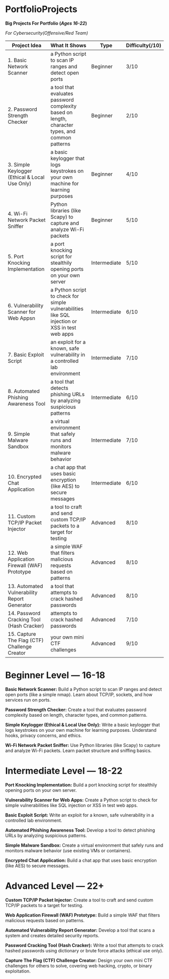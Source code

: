 # PortfolioProjects
**Big Projects For Portfolio (*Ages 16-22*)**

*For Cybersecurity(Offensive/Red Team)*


| Project Idea| What It Shows| Type | Difficulty(/10)|
|----------------------------------|---------------|-----------------------------|-----------------------------|
| 1. Basic Network Scanner  |  a Python script to scan IP ranges and detect open ports | Beginner |3/10|
| 2. Password Strength Checker  | a tool that evaluates password complexity based on length, character types, and common patterns | Beginner |2/10|
| 3. Simple Keylogger (Ethical & Local Use Only)  |  a basic keylogger that logs keystrokes on your own machine for learning purposes | Beginner |4/10|
| 4. Wi-Fi Network Packet Sniffer  |  Python libraries (like Scapy) to capture and analyze Wi-Fi packets | Beginner |5/10|
| 5. Port Knocking Implementation  |  a port knocking script for stealthily opening ports on your own server | Intermediate  |5/10|
| 6. Vulnerability Scanner for Web Appsn  |  a Python script to check for simple vulnerabilities like SQL injection or XSS in test web apps | Intermediate  |6/10|
| 7. Basic Exploit Script  |  an exploit for a known, safe vulnerability in a controlled lab environment | Intermediate  |7/10|
| 8. Automated Phishing Awareness Tool  |  a tool that detects phishing URLs by analyzing suspicious patterns | Intermediate  |6/10|
| 9. Simple Malware Sandbox   |  a virtual environment that safely runs and monitors malware behavior  | Intermediate  |7/10|
| 10. Encrypted Chat Application  |  a chat app that uses basic encryption (like AES) to secure messages | Intermediate  |6/10|
| 11. Custom TCP/IP Packet Injector  |  a tool to craft and send custom TCP/IP packets to a target for testing | Advanced   |8/10|
| 12. Web Application Firewall (WAF) Prototype  |  a simple WAF that filters malicious requests based on patterns | Advanced   |8/10|
| 13. Automated Vulnerability Report Generator  |  a tool that attempts to crack hashed passwords  | Advanced   |8/10|
| 14. Password Cracking Tool (Hash Cracker)  |  attempts to crack hashed passwords | Advanced   |7/10|
| 15. Capture The Flag (CTF) Challenge Creator   | your own mini CTF challenges  | Advanced   |9/10|

# 
# Beginner Level — 16-18
**Basic Network Scanner:**
Build a Python script to scan IP ranges and detect open ports (like a simple nmap).
Learn about TCP/IP, sockets, and how services run on ports.

**Password Strength Checker:**
Create a tool that evaluates password complexity based on length, character types, and common patterns.

**Simple Keylogger (Ethical & Local Use Only):**
Write a basic keylogger that logs keystrokes on your own machine for learning purposes.
Understand hooks, privacy concerns, and ethics.

**Wi-Fi Network Packet Sniffer:**
Use Python libraries (like Scapy) to capture and analyze Wi-Fi packets.
Learn packet structure and sniffing basics.

# 
# Intermediate Level — 18-22
**Port Knocking Implementation:**
Build a port knocking script for stealthily opening ports on your own server.

**Vulnerability Scanner for Web Apps:**
Create a Python script to check for simple vulnerabilities like SQL injection or XSS in test web apps.

**Basic Exploit Script:**
Write an exploit for a known, safe vulnerability in a controlled lab environment.

**Automated Phishing Awareness Tool:**
Develop a tool to detect phishing URLs by analyzing suspicious patterns.

**Simple Malware Sandbox:**
Create a virtual environment that safely runs and monitors malware behavior (use existing VMs or containers).

**Encrypted Chat Application:**
Build a chat app that uses basic encryption (like AES) to secure messages.

# 
# Advanced Level — 22+
**Custom TCP/IP Packet Injector:**
Create a tool to craft and send custom TCP/IP packets to a target for testing.

**Web Application Firewall (WAF) Prototype:**
Build a simple WAF that filters malicious requests based on patterns.

**Automated Vulnerability Report Generator:**
Develop a tool that scans a system and creates detailed security reports.

**Password Cracking Tool (Hash Cracker):**
Write a tool that attempts to crack hashed passwords using dictionary or brute force attacks (ethical use only).

**Capture The Flag (CTF) Challenge Creator:**
Design your own mini CTF challenges for others to solve, covering web hacking, crypto, or binary exploitation.
